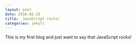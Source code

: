 ```yaml
---
layout: post
date: 2016-02-25
title:  JavaScript rocks!
categories: jekyll
---
```


This is my first blog and just want to say that JavaScript rocks! 
